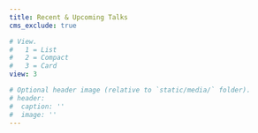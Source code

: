 ```yaml
---
title: Recent & Upcoming Talks
cms_exclude: true

# View.
#   1 = List
#   2 = Compact
#   3 = Card
view: 3

# Optional header image (relative to `static/media/` folder).
# header:
#  caption: ''
#  image: ''
---
```


